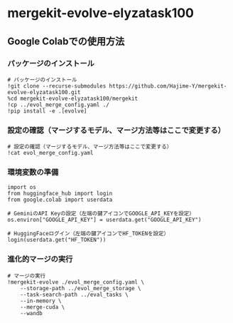 # mergekit-evolve-elyzatask100

## Google Colabでの使用方法
### パッケージのインストール
```
# パッケージのインストール
!git clone --recurse-submodules https://github.com/Hajime-Y/mergekit-evolve-elyzatask100.git
%cd mergekit-evolve-elyzatask100/mergekit
!cp ../evol_merge_config.yaml ./
!pip install -e .[evolve]
```

### 設定の確認（マージするモデル、マージ方法等はここで変更する）
```
# 設定の確認（マージするモデル、マージ方法等はここで変更する）
!cat evol_merge_config.yaml
```

### 環境変数の準備
```
import os
from huggingface_hub import login
from google.colab import userdata

# GeminiのAPI Keyの設定（左端の鍵アイコンでGOOGLE_API_KEYを設定）
os.environ["GOOGLE_API_KEY"] = userdata.get("GOOGLE_API_KEY")

# HuggingFaceログイン（左端の鍵アイコンでHF_TOKENを設定）
login(userdata.get("HF_TOKEN"))
```

### 進化的マージの実行
```
# マージの実行
!mergekit-evolve ./evol_merge_config.yaml \
    --storage-path ../evol_merge_storage \
    --task-search-path ../eval_tasks \
    --in-memory \
    --merge-cuda \
    --wandb
```